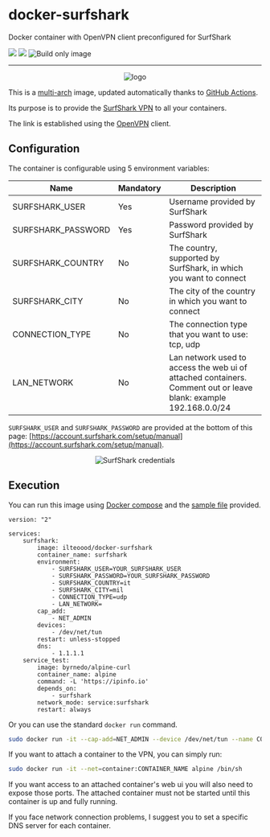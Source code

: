 # docker-surfshark

Docker container with OpenVPN client preconfigured for SurfShark

[![](https://images.microbadger.com/badges/version/ilteoood/docker-surfshark.svg)](https://microbadger.com/images/ilteoood/docker-surfshark "Get your own version badge on microbadger.com")
[![](https://images.microbadger.com/badges/image/ilteoood/docker-surfshark.svg)](https://microbadger.com/images/ilteoood/docker-surfshark "Get your own image badge on microbadger.com")
![Build only image](https://github.com/ilteoood/docker-surfshark/workflows/Build%20only%20image/badge.svg?branch=master)

------------------------------------------------
<p align="center">
    <img src="https://github.com/ilteoood/docker-surfshark/raw/master/images/logo.png" alt="logo"/>
</p>

This is a [multi-arch](https://medium.com/gft-engineering/docker-why-multi-arch-images-matters-927397a5be2e) image, updated automatically thanks to [GitHub Actions](https://github.com/features/actions).

Its purpose is to provide the [SurfShark VPN](https://surfshark.com/) to all your containers. 

The link is established using the [OpenVPN](https://openvpn.net/) client.

## Configuration

The container is configurable using 5 environment variables:

| Name | Mandatory | Description |
|------|-----------|-------------|
|SURFSHARK_USER|Yes|Username provided by SurfShark|
|SURFSHARK_PASSWORD|Yes|Password provided by SurfShark|
|SURFSHARK_COUNTRY|No|The country, supported by SurfShark, in which you want to connect|
|SURFSHARK_CITY|No|The city of the country in which you want to connect|
|CONNECTION_TYPE|No|The connection type that you want to use: tcp, udp|
|LAN_NETWORK|No|Lan network used to access the web ui of attached containers. Comment out or leave blank: example 192.168.0.0/24|

`SURFSHARK_USER` and `SURFSHARK_PASSWORD` are provided at the bottom of this page: [https://account.surfshark.com/setup/manual](https://account.surfshark.com/setup/manual).

<p align="center">
    <img src="https://support.surfshark.com/hc/article_attachments/360038503393/mceclip0.png" alt="SurfShark credentials"/>
</p>

## Execution

You can run this image using [Docker compose](https://docs.docker.com/compose/) and the [sample file](./docker-compose.yml) provided.

```
version: "2"

services: 
    surfshark:
        image: ilteoood/docker-surfshark
        container_name: surfshark
        environment: 
            - SURFSHARK_USER=YOUR_SURFSHARK_USER
            - SURFSHARK_PASSWORD=YOUR_SURFSHARK_PASSWORD
            - SURFSHARK_COUNTRY=it
            - SURFSHARK_CITY=mil
            - CONNECTION_TYPE=udp
            - LAN_NETWORK=
        cap_add: 
            - NET_ADMIN
        devices:
            - /dev/net/tun
        restart: unless-stopped
        dns:
            - 1.1.1.1
    service_test:
        image: byrnedo/alpine-curl
        container_name: alpine
        command: -L 'https://ipinfo.io'
        depends_on: 
            - surfshark
        network_mode: service:surfshark
        restart: always
```

Or you can use the standard `docker run` command.

```sh
sudo docker run -it --cap-add=NET_ADMIN --device /dev/net/tun --name CONTAINER_NAME -e SURFSHARK_USER=YOUR_SURFSHARK_USER -e SURFSHARK_PASSWORD=YOUR_SURFSHARK_PASSWORD ilteoood/docker-surfshark
```

If you want to attach a container to the VPN, you can simply run:

```sh
sudo docker run -it --net=container:CONTAINER_NAME alpine /bin/sh
```

If you want access to an attached container's web ui you will also need to expose those ports.  The attached container must not be started until this container is up and fully running.

If you face network connection problems, I suggest you to set a specific DNS server for each container.
